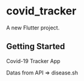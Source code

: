 # covid_tracker

A new Flutter project.

## Getting Started

Covid-19 Tracker App

Datas from API => disease.sh
